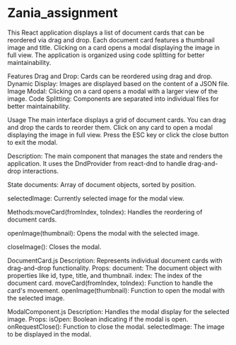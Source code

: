 # Zania_assignment
This React application displays a list of document cards that can be reordered via drag and drop. Each document card features a thumbnail image and title. Clicking on a card opens a modal displaying the image in full view. The application is organized using code splitting for better maintainability.

Features
Drag and Drop: Cards can be reordered using drag and drop.
Dynamic Display: Images are displayed based on the content of a JSON file.
Image Modal: Clicking on a card opens a modal with a larger view of the image.
Code Splitting: Components are separated into individual files for better maintainability.


Usage
The main interface displays a grid of document cards.
You can drag and drop the cards to reorder them.
Click on any card to open a modal displaying the image in full view.
Press the ESC key or click the close button to exit the modal.


Description: The main component that manages the state and renders the application. It uses the DndProvider from react-dnd to handle drag-and-drop interactions.

State documents: Array of document objects, sorted by position.

selectedImage: Currently selected image for the modal view.

Methods:moveCard(fromIndex, toIndex): Handles the reordering of document cards.

openImage(thumbnail): Opens the modal with the selected image.

closeImage(): Closes the modal.

DocumentCard.js
  Description: Represents individual document cards with drag-and-drop functionality.
  Props:
  document: The document object with properties like id, type, title, and thumbnail.
  index: The index of the document card.
  moveCard(fromIndex, toIndex): Function to handle the card's movement.
  openImage(thumbnail): Function to open the modal with the selected image.

ModalComponent.js
  Description: Handles the modal display for the selected image.
  Props:
  isOpen: Boolean indicating if the modal is open.
  onRequestClose(): Function to close the modal.
  selectedImage: The image to be displayed in the modal.

